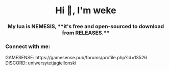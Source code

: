 <h1 align="center">Hi 👋, I'm weke</h1>
<h3 align="center">My lua is NEMESIS, **it's free and open-sourced to download from RELEASES.**</h3>

<h3 align="left">Connect with me:</h3>
GAMESENSE: https://gamesense.pub/forums/profile.php?id=13526
DISCORD: uniwersytetjagiellonski
<p align="left">
</p>
